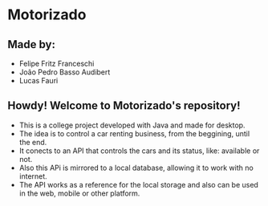# Motorizado
## Made by:

  * Felipe Fritz Franceschi
  * João Pedro Basso Audibert
  * Lucas Fauri

## Howdy! Welcome to Motorizado's repository!

  * This is a college project developed with Java and made for desktop.
  * The idea is to control a car renting business, from the beggining, until the end.
  * It conects to an API that controls the cars and its status, like: available or not.
  * Also this APi is mirrored to a local database, allowing it to work with no internet.
  * The API works as a reference for the local storage and also can be used in the web, 
  mobile or other platform.
